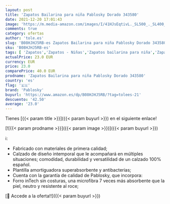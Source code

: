 ```yaml
---
layout: post
title: 'Zapatos Bailarina para niña Pablosky Dorado 343580'
date: 2021-12-20 17:01:43
image: 'https://m.media-amazon.com/images/I/41HJsEqtivL._SL500_._SL400_.jpg'
comments: true
category: ofertas
author: 'tole.es'
slug: 'B08HJHJ5RB-es Zapatos Bailarina para niña Pablosky Dorado 343580'
sku: 'B08HJHJ5RB-es'
tags: [ 'Zapatos','Zapatos - Niñas','Zapatos bailarina para niña','Zapatos y complementos','pablosky','zapatos', ]
actualPrice: 23.0 EUR
currency: EUR
price: 23.0
comparePrice: 40.0 EUR
prodname: 'Zapatos Bailarina para niña Pablosky Dorado 343580'
country: 'es'
flag: '🇪🇸'
brand: 'Pablosky'
buyurl: 'https://www.amazon.es/dp/B08HJHJ5RB/?tag=tolees-21'
descuento: '42.50'
average: '23.0'
---
```


Tienes [{{< param title >}}]({{< param buyurl >}}) en el siguiente enlace!

[![{{< param prodname >}}]({{< param image >}})]({{< param buyurl >}})

ℹ️:

- Fabricado con materiales de primera calidad;
- Calzado de diseño intemporal que le acompañará en múltiples situaciones; comodidad, durabilidad y versatilidad de un calzado 100% español.
- Plantilla amortiguadora superabsorbente y antibacterias;
- Cuenta con la garantía de calidad de Pablosky, que incorpora:
- Forro inTech sin costuras, una microfibra 7 veces más absorbente que la piel, neutro y resistente al roce;

[🛒 Accede a la oferta!!]({{< param buyurl >}})
